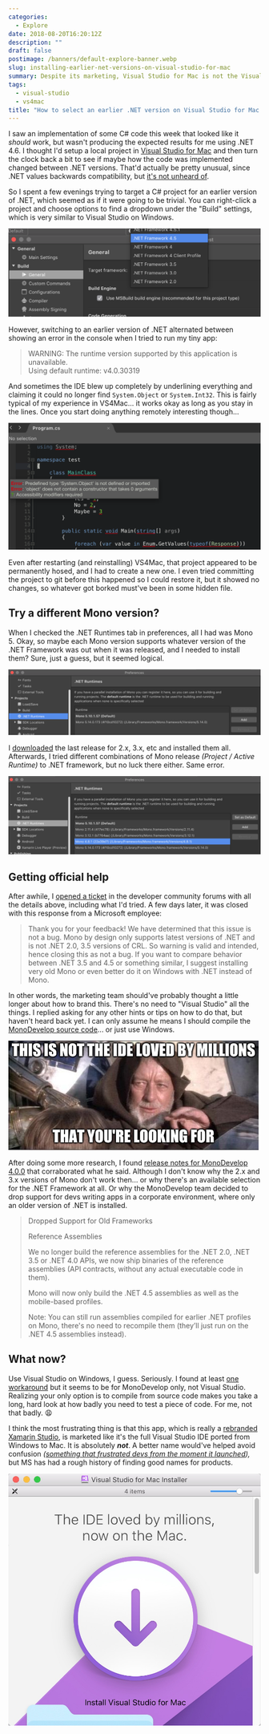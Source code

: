 ```yaml
---
categories:
  - Explore
date: 2018-08-20T16:20:12Z
description: ""
draft: false
postimage: /banners/default-explore-banner.webp
slug: installing-earlier-net-versions-on-visual-studio-for-mac
summary: Despite its marketing, Visual Studio for Mac is not the Visual Studio that millions love, ported to the Mac. Something that's absolutely trivial in standard VS, switching between .NET Frameworks, wasted several of my evenings. Maybe it'll help someone else.
tags:
  - visual-studio
  - vs4mac
title: "How to select an earlier .NET version on Visual Studio for Mac (tl;dr: you can't)"
---
```

I saw an implementation of some C# code this week that looked like it _should_ work, but wasn't producing the expected results for me using .NET 4.6. I thought I'd setup a local project in [Visual Studio for Mac](https://visualstudio.microsoft.com/vs/mac/) and then turn the clock back a bit to see if maybe how the code was implemented changed between .NET versions. That'd actually be pretty unusual, since .NET values backwards compatibility, but [it's not unheard of](https://blogs.msdn.microsoft.com/ericlippert/2009/11/16/closing-over-the-loop-variable-part-two/).

So I spent a few evenings trying to target a C# project for an earlier version of .NET, which seemed as if it were going to be trivial. You can right-click a project and choose options to find a dropdown under the "Build" settings, which is very similar to Visual Studio on Windows.

![vs4mac-target-framework](vs4mac-target-framework.png)

However, switching to an earlier version of .NET alternated between showing an error in the console when I tried to run my tiny app:

> WARNING: The runtime version supported by this application is unavailable.  
> Using default runtime: v4.0.30319

And sometimes the IDE blew up completely by underlining everything and claiming it could no longer find `System.Object` or `System.Int32`. This is fairly typical of my experience in VS4Mac... it works okay as long as you stay in the lines. Once you start doing anything remotely interesting though...

![vs4mac-whats-an-integer](vs4mac-whats-an-integer.png)

Even after restarting (and reinstalling) VS4Mac, that project appeared to be permanently hosed, and I had to create a new one. I even tried committing the project to git before this happened so I could restore it, but it showed no changes, so whatever got borked must've been in some hidden file.

## Try a different Mono version?

When I checked the .NET Runtimes tab in preferences, all I had was Mono 5. Okay, so maybe each Mono version supports whatever version of the .NET Framework was out when it was released, and I needed to install them? Sure, just a guess, but it seemed logical.

![mono-5-only](mono-5-only.png)

I [downloaded](https://download.mono-project.com/archive/) the last release for 2.x, 3.x, etc and installed them all. Afterwards, I tried different combinations of Mono release _(Project / Active Runtime)_ to .NET framework, but no luck there either. Same error.

![all-the-monos](all-the-monos.png)

## Getting official help

After awhile, I [opened a ticket](https://developercommunity.visualstudio.com/content/problem/309591/getting-the-runtime-version-supported-by-this-appl.html) in the developer community forums with all the details above, including what I'd tried. A few days later, it was closed with this response from a Microsoft employee:

> Thank you for your feedback! We have determined that this issue is not a bug. Mono by design only supports latest versions of .NET and is not .NET 2.0, 3.5 versions of CRL. So warning is valid and intended, hence closing this as not a bug. If you want to compare behavior between .NET 3.5 and 4.5 or something similar, I suggest installing very old Mono or even better do it on Windows with .NET instead of Mono.

In other words, the marketing team should've probably thought a little longer about how to brand this. There's no need to "Visual Studio" all the things. I replied asking for any other hints or tips on how to do that, but haven't heard back yet. I can only assume he means I should compile the [MonoDevelop source code](https://github.com/mono/monodevelop)... or just use Windows.

![not-the-ide-loved-by-millions](not-the-ide-loved-by-millions.png)

After doing some more research, I found [release notes for MonoDevelop 4.0.0](https://www.mono-project.com/docs/about-mono/releases/4.0.0/#dropped-support-for-old-frameworks) that corraborated what he said. Although I don't know why the 2.x and 3.x versions of Mono don't work then... or why there's an available selection for the .NET Framework at all. Or why the MonoDevelop team decided to drop support for devs writing apps in a corporate environment, where only an older version of .NET is installed.

> Dropped Support for Old Frameworks  
>   
> Reference Assemblies  
>   
> We no longer build the reference assemblies for the .NET 2.0, .NET 3.5 or .NET 4.0 APIs, we now ship binaries of the reference assemblies (API contracts, without any actual executable code in them).  
>   
> Mono will now only build the .NET 4.5 assemblies as well as the mobile-based profiles.  
>   
> Note: You can still run assemblies compiled for earlier .NET profiles on Mono, there's no need to recompile them (they’ll just run on the .NET 4.5 assemblies instead).

## What now?

Use Visual Studio on Windows, I guess. Seriously. I found at least [one workaround](https://blog.rubenwardy.com/2016/07/20/rimworld-install-monodevelop-with-dot-net-3.5/) but it seems to be for MonoDevelop only, not Visual Studio. Realizing your only option is to compile from source code makes you take a long, hard look at how badly you need to test a piece of code. For me, not that badly. 😩

I think the most frustrating thing is that this app, which is really a [rebranded Xamarin Studio](https://developer.xamarin.com/releases/studio/xamarin.studio_6.3/xamarin.studio_6.3/), is marketed like it's the full Visual Studio IDE ported from Windows to Mac. It is absolutely _**not**_. A better name would've helped avoid confusion _(_[_something that frustrated devs from the moment it launched_](https://news.ycombinator.com/item?id=14308754)_),_ but MS has had a rough history of finding good names for products.

![](vs4mac-installation.jpg)
